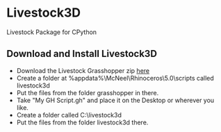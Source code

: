# Livestock3D
Livestock Package for CPython

## Download and Install Livestock3D

* Download the Livestock Grasshopper zip [here](https://github.com/livestock3d/livestock_grasshopper/archive/master.zip)
* Create a folder at %appdata%\McNeel\Rhinoceros\5.0\scripts called livestock3d
* Put the files from the folder grasshopper in there. 
* Take "My GH Script.gh" and place it on the Desktop or wherever you like. 
* Create a folder called C:\livestock3d
* Put the files from the folder livestock3d there.